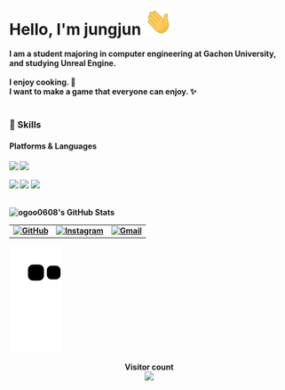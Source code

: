 # Hello, I'm <b> jungjun <img src="https://raw.githubusercontent.com/ABSphreak/ABSphreak/master/gifs/Hi.gif" width="50px">
  
  I am a student majoring in computer engineering at Gachon University, <br> and studying Unreal Engine.<br/>
  <br/>
  I enjoy cooking. 🍳 <br/>
  I want to make a game that everyone can enjoy. ✨ <br/><br/>
</p>


### 💪 Skills
#### Platforms & Languages
<p>
  <img src="https://img.shields.io/badge/Unity-FFFFFF?style=flat-square&logo=Unity&logoColor=black"/>
  <img src="https://img.shields.io/badge/UnrealEngine-0E1128?style=flat-square&logo=UnrealEngine&logoColor=white"/>
</p>
<p>
  <img src="https://img.shields.io/badge/C-A8B9CC?style=flat-square&logo=C&logoColor=black"/> 
  <img src="https://img.shields.io/badge/C++-3178C6?style=flat-square&logo=C++&logoColor=white"/>
  <img src="https://img.shields.io/badge/CSharp-239120?style=flat-square&logo=CSharp&logoColor=black"/>
</p>

<br>

<img src="https://github-readme-stats.vercel.app/api?username=ogoo0608&&count_private=true&show_icons=true&theme=light&line_height=27&v=5" alt="ogoo0608's GitHub Stats" />

<br>

<table>
  <tr>
      <td><a href="https://github.com/ogoo0608"><img src="https://img.shields.io/github/followers/ogoo0608.svg?label=GitHub&style=social" alt="GitHub"></a></td>
      <td><a href="https://www.instagram.com/game.client"><img src="https://img.shields.io/badge/Instagram--_.svg?style=social&logo=instagram" alt="Instagram"></a></td>
      <td><a href="mailto:ogoo0608@gmail.com"><img src="https://img.shields.io/badge/Gmail--_.svg?style=social&logo=gmail" alt="Gmail"></a></td>
  </tr>
</table>

![snake svg](https://github.com/adityamangal1/adityamangal1/blob/output/github-contribution-grid-snake.svg)

  

<p align="center"> 
  Visitor count<br>
  <img src="https://profile-counter.glitch.me/ashwanisng/count.svg" />
</p>

<!--   ![snake svg](https://github.com/ogoo0608/ogoo0608/blob/output/github-contribution-grid-snake.svg) -->


<div align="center">
